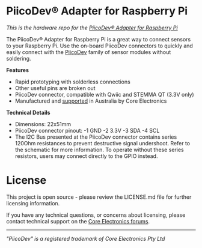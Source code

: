 # PiicoDev® Adapter for Raspberry Pi

*This is the hardware repo for the [PiicoDev® Adapter for Raspberry Pi](https://core-electronics.com.au/catalog/product/view/sku/CE07690)*

The PiicoDev® Adapter for Raspberry Pi is a great way to connect sensors to your Raspberry Pi. Use the on-board PiicoDev connectors to quickly and easily connect with the [PiicoDev](https://core-electronics.com.au/piicodev) family of sensor modules without soldering.

**Features**

- Rapid prototyping with solderless connections
- Other useful pins are broken out
- PiicoDev connector, compatible with Qwiic and STEMMA QT (3.3V only)
- Manufactured and [supported](https://core-electronics.com.au/contacts/) in Australia by Core Electronics

**Technical Details**

- Dimensions: 22x51mm
- PiicoDev connector pinout:
  -1 GND
  -2 3.3V
  -3 SDA
  -4 SCL
- The I2C Bus presented at the PiicoDev connector contains series 120Ohm resistances to prevent destructive signal undershoot. Refer to the schematic for more information. To operate without these series resistors, users may connect directly to the GPIO instead.


# License
This project is open source - please review the LICENSE.md file for further licensing information.

If you have any technical questions, or concerns about licensing, please contact technical support on the [Core Electronics forums](https://forum.core-electronics.com.au/).

---
*\"PiicoDev" is a registered trademark of Core Electronics Pty Ltd*
